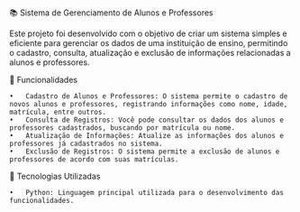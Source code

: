 📚 Sistema de Gerenciamento de Alunos e Professores

Este projeto foi desenvolvido com o objetivo de criar um sistema simples e eficiente para gerenciar os dados de uma instituição de ensino, permitindo o cadastro, consulta, atualização e exclusão de informações relacionadas a alunos e professores.

🎯 Funcionalidades

	•	Cadastro de Alunos e Professores: O sistema permite o cadastro de novos alunos e professores, registrando informações como nome, idade, matrícula, entre outros.
	•	Consulta de Registros: Você pode consultar os dados dos alunos e professores cadastrados, buscando por matrícula ou nome.
	•	Atualização de Informações: Atualize as informações dos alunos e professores já cadastrados no sistema.
	•	Exclusão de Registros: O sistema permite a exclusão de alunos e professores de acordo com suas matrículas.

🚀 Tecnologias Utilizadas

	•	Python: Linguagem principal utilizada para o desenvolvimento das funcionalidades.
